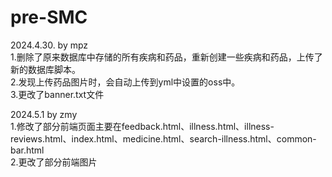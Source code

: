 # pre-SMC

2024.4.30. by mpz  
1.删除了原来数据库中存储的所有疾病和药品，重新创建一些疾病和药品，上传了新的数据库脚本。  
2.发现上传药品图片时，会自动上传到yml中设置的oss中。  
3.更改了banner.txt文件  


2024.5.1 by zmy  
1.修改了部分前端页面主要在feedback.html、illness.html、illness-reviews.html、index.html、medicine.html、search-illness.html、common-bar.html    
2.更改了部分前端图片  